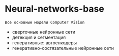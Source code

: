 # Neural-networks-base
`Все основные модели Computer Vision`
- сверточные нейронные сети
- детекция и сегментация
- генеративные: автоенкодеры
- генеративно-состязательные нейронные сети
